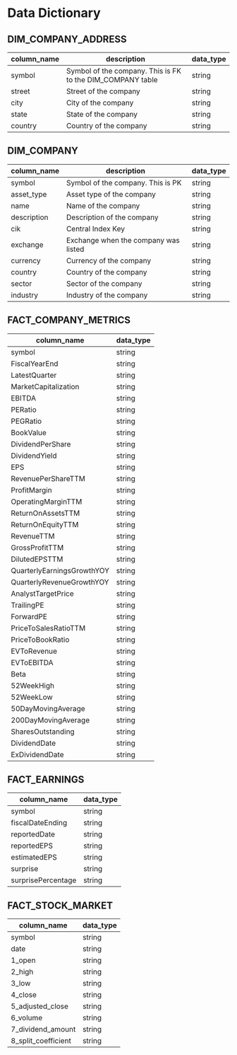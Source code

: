 # Data Dictionary 

## **DIM_COMPANY_ADDRESS**

| column_name  | description  | data_type |
|---|---|---|
| symbol | Symbol of the company. This is FK to the DIM_COMPANY table | string |
| street | Street of the company | string |
| city |  City of the company | string |
| state |  State of the company | string |
| country |  Country of the company | string |

## **DIM_COMPANY**

| column_name  | description  | data_type |
|---|---|---|
| symbol  | Symbol of the company. This is PK |  string |
| asset_type |  Asset type of the company |  string |
| name | Name of the company  | string |
| description |  Description of the company | string  |
| cik | Central Index Key  |  string |
| exchange  | Exchange when the company was listed | string  |
| currency  | Currency of the company|  string |
| country  | Country of the company|  string |
| sector  | Sector of the company|  string |
| industry  | Industry of the company |  string |


## **FACT_COMPANY_METRICS**

| column_name   | data_type |
|---|---|
| symbol | string |
| FiscalYearEnd | string |
| LatestQuarter | string |
| MarketCapitalization | string |
| EBITDA | string |
| PERatio | string |
| PEGRatio | string |
| BookValue | string |
| DividendPerShare | string |
| DividendYield | string |
| EPS | string |
| RevenuePerShareTTM | string |
| ProfitMargin | string |
| OperatingMarginTTM | string |
| ReturnOnAssetsTTM | string |
| ReturnOnEquityTTM | string |
| RevenueTTM | string |
| GrossProfitTTM | string |
| DilutedEPSTTM | string |
| QuarterlyEarningsGrowthYOY | string |
| QuarterlyRevenueGrowthYOY | string |
| AnalystTargetPrice | string |
| TrailingPE | string |
| ForwardPE | string |
| PriceToSalesRatioTTM | string |
| PriceToBookRatio | string |
| EVToRevenue | string |
| EVToEBITDA | string |
| Beta | string |
| 52WeekHigh | string |
| 52WeekLow | string |
| 50DayMovingAverage | string |
| 200DayMovingAverage | string |
| SharesOutstanding | string |
| DividendDate | string |
| ExDividendDate | string |

## **FACT_EARNINGS**

| column_name  | data_type |
|---|---|
| symbol | string |
| fiscalDateEnding | string |
| reportedDate | string |
| reportedEPS | string |
| estimatedEPS | string |
| surprise | string |
| surprisePercentage | string |


## **FACT_STOCK_MARKET**

| column_name | data_type |
|---|---|
| symbol | string |
| date | string |
| 1_open | string |
| 2_high | string |
| 3_low | string |
| 4_close | string |
| 5_adjusted_close | string |
| 6_volume | string |
| 7_dividend_amount | string |
| 8_split_coefficient | string |